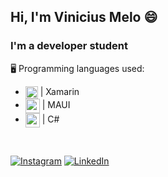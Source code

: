 ## Hi, I'm Vinicius Melo 😄

### I'm a developer student
🖥️ Programming languages ​​used:
<ul>
  <li><img align="center" weigh="20px" height="20px" alt"xamarin" src="https://static-00.iconduck.com/assets.00/xamarin-icon-2048x1822-q1g7o2b7.png"/> | Xamarin</li>
  <li><img align="center" weigh="23px" height="23px" alt"maui" src="https://seeklogo.com/images/C/c-logo-A44DB3D53C-seeklogo.com.png"/> | MAUI</li>
  <li><img align="center" weigh="23px" height="23px" alt"c#" src="https://www.jennerstrand.se/wp-content/uploads/2021/09/net-maui-robot.png"/> | C#</li>
</ul>

<br>

[![Instagram](https://img.shields.io/badge/Instagram-E4405F?style=for-the-badge&logo=instagram&logoColor=white)](https://www.instagram.com/_viniciussmelo/)
[![LinkedIn](https://img.shields.io/badge/LinkedIn-0077B5?style=for-the-badge&logo=linkedin&logoColor=white)](https://www.linkedin.com/in/vinismelo/)
